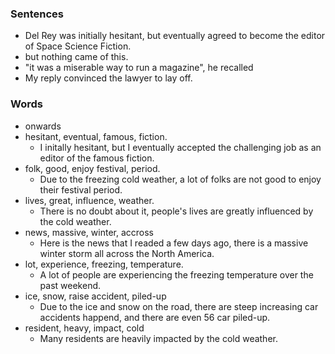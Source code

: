 ### Sentences
- Del Rey was initially hesitant, but eventually agreed to become the editor of Space Science Fiction.
-  but nothing came of this.
- "it was a miserable way to run a magazine", he recalled
- My reply convinced the lawyer to lay off.

### Words
- onwards
- hesitant, eventual, famous, fiction.
  - I initally hesitant, but I eventually accepted the challenging job as an editor of the famous fiction.
- folk, good, enjoy festival, period.
  - Due to the freezing cold weather, a lot of folks are not good to enjoy their festival period.
- lives, great, influence, weather.
  - There is no doubt about it, people's lives are greatly influenced by the cold weather.
- news, massive, winter, accross
  - Here is the news that I readed a few days ago, there is a massive winter storm all across the North America.
- lot, experience, freezing, temperature.
  - A lot of people are experiencing the freezing temperature over the past weekend.
- ice, snow, raise accident, piled-up
  - Due to the ice and snow on the road, there are steep increasing car accidents happend, and there are even 56 car piled-up.
- resident, heavy, impact, cold
  - Many residents are heavily impacted by the cold weather.
